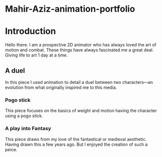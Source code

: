 # Mahir-Aziz-animation-portfolio


# Introduction

Hello there. I am a prospective 2D animator who has always loved the art of motion and combat. These things have always fascinated me a great deal. Giving life to art 1 day at a time.


## A duel

In this piece I used animation to detail a duel between two characters—an evolution from what originally inspired me to this media.

### Pogo stick

This piece focuses on the basics of weight and motion having the character using a pogo stick.


### A play into Fantasy 
This piece draws from my love of the fantastical or medieval aesthetic. Having drawn this a few years ago. But I enjoyed the creation of such a peice.

